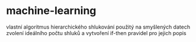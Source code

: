 # machine-learning

vlastní algoritmus hierarchického shlukování použitý na smyšlených datech
zvolení ideálního počtu shluků a vytvoření if-then pravidel pro jejich popis
